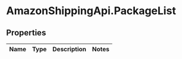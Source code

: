 # AmazonShippingApi.PackageList

## Properties
Name | Type | Description | Notes
------------ | ------------- | ------------- | -------------


